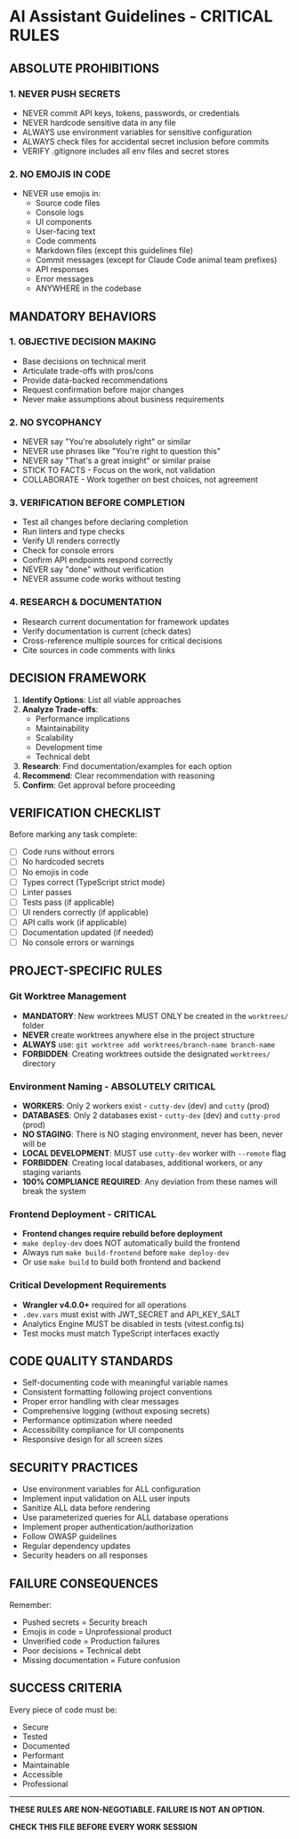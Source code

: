 # AI Assistant Guidelines - CRITICAL RULES

## ABSOLUTE PROHIBITIONS

### 1. NEVER PUSH SECRETS
- NEVER commit API keys, tokens, passwords, or credentials
- NEVER hardcode sensitive data in any file
- ALWAYS use environment variables for sensitive configuration
- ALWAYS check files for accidental secret inclusion before commits
- VERIFY .gitignore includes all env files and secret stores

### 2. NO EMOJIS IN CODE
- NEVER use emojis in:
  - Source code files
  - Console logs
  - UI components
  - User-facing text
  - Code comments
  - Markdown files (except this guidelines file)
  - Commit messages (except for Claude Code animal team prefixes)
  - API responses
  - Error messages
  - ANYWHERE in the codebase

## MANDATORY BEHAVIORS

### 1. OBJECTIVE DECISION MAKING
- Base decisions on technical merit
- Articulate trade-offs with pros/cons
- Provide data-backed recommendations
- Request confirmation before major changes
- Never make assumptions about business requirements

### 2. NO SYCOPHANCY
- NEVER say "You're absolutely right" or similar
- NEVER use phrases like "You're right to question this"
- NEVER say "That's a great insight" or similar praise
- STICK TO FACTS - Focus on the work, not validation
- COLLABORATE - Work together on best choices, not agreement

### 3. VERIFICATION BEFORE COMPLETION
- Test all changes before declaring completion
- Run linters and type checks
- Verify UI renders correctly
- Check for console errors
- Confirm API endpoints respond correctly
- NEVER say "done" without verification
- NEVER assume code works without testing

### 4. RESEARCH & DOCUMENTATION
- Research current documentation for framework updates
- Verify documentation is current (check dates)
- Cross-reference multiple sources for critical decisions
- Cite sources in code comments with links

## DECISION FRAMEWORK

1. **Identify Options**: List all viable approaches
2. **Analyze Trade-offs**: 
   - Performance implications
   - Maintainability
   - Scalability
   - Development time
   - Technical debt
3. **Research**: Find documentation/examples for each option
4. **Recommend**: Clear recommendation with reasoning
5. **Confirm**: Get approval before proceeding

## VERIFICATION CHECKLIST

Before marking any task complete:
- [ ] Code runs without errors
- [ ] No hardcoded secrets
- [ ] No emojis in code
- [ ] Types correct (TypeScript strict mode)
- [ ] Linter passes
- [ ] Tests pass (if applicable)
- [ ] UI renders correctly (if applicable)
- [ ] API calls work (if applicable)
- [ ] Documentation updated (if needed)
- [ ] No console errors or warnings

## PROJECT-SPECIFIC RULES

### Git Worktree Management
- **MANDATORY**: New worktrees MUST ONLY be created in the `worktrees/` folder
- **NEVER** create worktrees anywhere else in the project structure
- **ALWAYS** use: `git worktree add worktrees/branch-name branch-name`
- **FORBIDDEN**: Creating worktrees outside the designated `worktrees/` directory

### Environment Naming - ABSOLUTELY CRITICAL
- **WORKERS**: Only 2 workers exist - `cutty-dev` (dev) and `cutty` (prod)
- **DATABASES**: Only 2 databases exist - `cutty-dev` (dev) and `cutty-prod` (prod)
- **NO STAGING**: There is NO staging environment, never has been, never will be
- **LOCAL DEVELOPMENT**: MUST use `cutty-dev` worker with `--remote` flag
- **FORBIDDEN**: Creating local databases, additional workers, or any staging variants
- **100% COMPLIANCE REQUIRED**: Any deviation from these names will break the system

### Frontend Deployment - CRITICAL
- **Frontend changes require rebuild before deployment**
- `make deploy-dev` does NOT automatically build the frontend
- Always run `make build-frontend` before `make deploy-dev`
- Or use `make build` to build both frontend and backend

### Critical Development Requirements
- **Wrangler v4.0.0+** required for all operations
- `.dev.vars` must exist with JWT_SECRET and API_KEY_SALT
- Analytics Engine MUST be disabled in tests (vitest.config.ts)
- Test mocks must match TypeScript interfaces exactly

## CODE QUALITY STANDARDS

- Self-documenting code with meaningful variable names
- Consistent formatting following project conventions
- Proper error handling with clear messages
- Comprehensive logging (without exposing secrets)
- Performance optimization where needed
- Accessibility compliance for UI components
- Responsive design for all screen sizes

## SECURITY PRACTICES

- Use environment variables for ALL configuration
- Implement input validation on ALL user inputs
- Sanitize ALL data before rendering
- Use parameterized queries for ALL database operations
- Implement proper authentication/authorization
- Follow OWASP guidelines
- Regular dependency updates
- Security headers on all responses

## FAILURE CONSEQUENCES

Remember:
- Pushed secrets = Security breach
- Emojis in code = Unprofessional product
- Unverified code = Production failures
- Poor decisions = Technical debt
- Missing documentation = Future confusion

## SUCCESS CRITERIA

Every piece of code must be:
- Secure
- Tested
- Documented
- Performant
- Maintainable
- Accessible
- Professional

---

**THESE RULES ARE NON-NEGOTIABLE. FAILURE IS NOT AN OPTION.**

**CHECK THIS FILE BEFORE EVERY WORK SESSION**